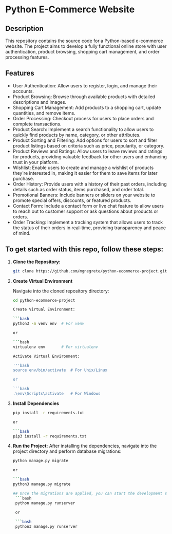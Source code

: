 # Python E-Commerce Website

## Description
This repository contains the source code for a Python-based e-commerce website. The project aims to develop a fully functional online store with user authentication, product browsing, shopping cart management, and order processing features.

## Features
- User Authentication: Allow users to register, login, and manage their accounts.
- Product Browsing: Browse through available products with detailed descriptions and images.
- Shopping Cart Management: Add products to a shopping cart, update quantities, and remove items.
- Order Processing: Checkout process for users to place orders and complete transactions.
- Product Search: Implement a search functionality to allow users to quickly find products by name, category, or other attributes.
- Product Sorting and Filtering: Add options for users to sort and filter product listings based on criteria such as price, popularity, or category.
- Product Reviews and Ratings: Allow users to leave reviews and ratings for products, providing valuable feedback for other users and enhancing trust in your platform.
- Wishlist: Enable users to create and manage a wishlist of products they're interested in, making it easier for them to save items for later purchase.
- Order History: Provide users with a history of their past orders, including details such as order status, items purchased, and order total.
- Promotional Banners: Include banners or sliders on your website to promote special offers, discounts, or featured products.
- Contact Form: Include a contact form or live chat feature to allow users to reach out to customer support or ask questions about products or orders.
- Order Tracking: Implement a tracking system that allows users to track the status of their orders in real-time, providing transparency and peace of mind.

## To get started with this repo, follow these steps:

1. **Clone the Repository:**
   
   ```bash
   git clone https://github.com/mgnegrete/python-ecommerce-project.git

1. **Create Virtual Environment**
    
    Navigate into the cloned repository directory:
    
    ```bash
    cd python-ecommerce-project
    
    Create Virtual Environment:

    ```bash
    python3 -m venv env  # For venv
    
    or
    
    ```bash
    virtualenv env       # For virtualenv

    Activate Virtual Environment:

    '''bash
    source env/bin/activate  # For Unix/Linux
    
    or

    ```bash    
    .\env\Scripts\activate   # For Windows

1. **Install Dependencies**
    
    ```bash
    pip install -r requirements.txt
    
    or

    ```bash
    pip3 install -r requirements.txt

1. **Run the Project:**
    After installing the dependencies, navigate into the project directory and perform database migrations:

   ```bash
   python manage.py migrate
   
   or
   
   ```bash
   python3 manage.py migrate
   
   ## Once the migrations are applied, you can start the development server:
    ```bash
    python manage.py runserver
    
    or

    ```bash
    python3 manage.py runserver



